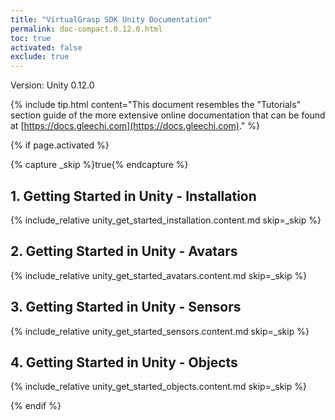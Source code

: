 ```yaml
---
title: "VirtualGrasp SDK Unity Documentation"
permalink: doc-compact.0.12.0.html
toc: true
activated: false
exclude: true
---
```


Version: Unity 0.12.0

{% include tip.html content="This document resembles the \"Tutorials\" section guide of the more extensive online documentation that can be found at [https://docs.gleechi.com](https://docs.gleechi.com)." %}

<!-- We are using "activated" only for on-demand doc pdf generation. If enabled, the search will parse it 
and there are side-effects on the original included pages; and we do not want those. -->

{% if page.activated %} 

{% capture _skip %}true{% endcapture %}

## 1. Getting Started in Unity - Installation
{% include_relative unity_get_started_installation.content.md skip=_skip %}

## 2. Getting Started in Unity - Avatars
{% include_relative unity_get_started_avatars.content.md skip=_skip %}

## 3. Getting Started in Unity - Sensors
{% include_relative unity_get_started_sensors.content.md skip=_skip %}

## 4. Getting Started in Unity - Objects
{% include_relative unity_get_started_objects.content.md skip=_skip %}

{% endif %} 